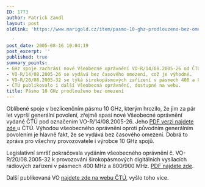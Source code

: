 ```yaml
---
ID: 1773
author: Patrick Zandl
layout: post
oldlink: 'https://www.marigold.cz/item/pasmo-10-ghz-prodlouzeno-bez-omezeni

  '
post_date: 2005-08-16 10:04:19
post_excerpt: ''
published: true
summary_points:
- GHz spoje zachrání nové Všeobecné oprávnění VO-R/14/08.2005-26 od ČTÚ.
- VO-R/14/08.2005-26 se vydává bez časového omezení, což je výhodné.
- VO-R/20/08.2005-32 se týká širokopásmových zařízení v pásmech 400 a 800/900 MHz.
- ČTÚ publikovalo i další Všeobecná oprávnění, dostupné na webu.
title: Pásmo 10 GHz prodlouženo bez omezení
---
```


<p>Oblíbené spoje v bezlicenčním pásmu 10 GHz, kterým hrozilo, že jim za pár let vyprší generální povolení, zřejmě spasí nové Všeobecné oprávnění vydané ČTÚ pod označením VO-R/14/08.2005-26. Jeho <a href="http://www.ctu.cz/1/download/Opatreni%20obecne%20povahy/VO_R_14_08_2005_26.pdf">PDF verzi najdete zde </a>u ČTÚ. Výhodou všeobecného oprávnění oproti původním generálním povolením je hlavně fakt, že se vydává bez časového omezení. Dobrá to zpráva pro všechny provozovatele i výrobce 10 GHz spojů.  </p>

<p>Legislativní smršť pokračovala vydáním všeobecného oprávnění č. VO-R/20/08.2005-32 k provozování širokopásmových digitálních vysílacích rádiových zařízení v pásmech 400 MHz a 800/900 MHz. <a href="http://www.ctu.cz/1/download/Opatreni%20obecne%20povahy/VO_R_20_08_2005_32.pdf">PDF najdete zde</a>.</p>

<p>Další publikovaná VO <a href="http://www.ctu.cz/main.php?pageid=24&amp;page_content_position=1&amp;">najdete zde na webu ČTÚ</a>, vyšlo toho více.
</p>
